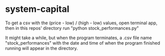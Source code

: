 # system-capital

To get a csv with the (price - low) / (high - low) values, open terminal app, then in this repos' directory run "python stock_performances.py"

It might take a while, but when the program terminates, a .csv file name "stock_performances" with the date and time of when the program finished running will appear in the directory.

